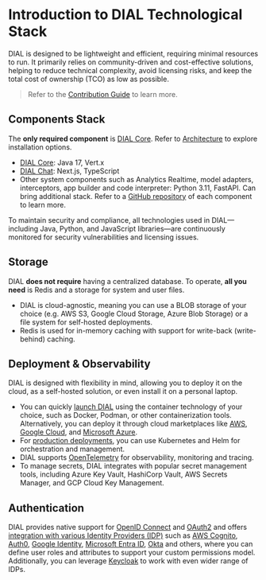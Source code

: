 # Introduction to DIAL Technological Stack

DIAL is designed to be lightweight and efficient, requiring minimal resources to run. It primarily relies on community-driven and cost-effective solutions, helping to reduce technical complexity, avoid licensing risks, and keep the total cost of ownership (TCO) as low as possible.

> Refer to the [Contribution Guide](https://github.com/epam/ai-dial/blob/main/CONTRIBUTING.md) to learn more.

## Components Stack

The **only required component** is [DIAL Core](https://github.com/epam/ai-dial-core). Refer to [Architecture](/docs/platform/0.architecture-and-concepts/2.architecture.md) to explore installation options.

* [DIAL Core](https://github.com/epam/ai-dial-core): Java 17, Vert.x
* [DIAL Chat](https://github.com/epam/ai-dial-chat): Next.js, TypeScript
* Other system components such as Analytics Realtime, model adapters, interceptors, app builder and code interpreter: Python 3.11, FastAPI. Can bring additional stack. Refer to a [GitHub repository](https://dialx.ai/open-source) of each component to learn more.

To maintain security and compliance, all technologies used in DIAL—including Java, Python, and JavaScript libraries—are continuously monitored for security vulnerabilities and licensing issues.

## Storage

DIAL **does not require** having a centralized database. To operate, **all you need** is Redis and a storage for system and user files.

* DIAL is cloud-agnostic, meaning you can use a BLOB storage of your choice (e.g. AWS S3, Google Cloud Storage, Azure Blob Storage) or a file system for self-hosted deployments.
* Redis is used for in-memory caching with support for write-back (write-behind) caching.

## Deployment & Observability

DIAL is designed with flexibility in mind, allowing you to deploy it on the cloud, as a self-hosted solution, or even install it on a personal laptop.

* You can quickly [launch DIAL](/docs/quick-start.md) using the container technology of your choice, such as Docker, Podman, or other containerization tools. Alternatively, you can deploy it through cloud marketplaces like [AWS](https://aws.amazon.com/marketplace/pp/prodview-zx4u372lqvtfi?sr=0-1&ref_=beagle&applicationId=AWSMPContessa), [Google Cloud](https://console.cloud.google.com/marketplace/product/epam-mp-dial/epam-ai-dial?project=forward-garden-440215-u2), and [Microsoft Azure](https://azuremarketplace.microsoft.com/en-us/marketplace/apps/epam-2436412.epam_dial?tab=Overview).
* For [production deployments](https://github.com/epam/ai-dial-helm/tree/main/charts/dial/examples/generic/simple), you can use Kubernetes and Helm for orchestration and management.
* DIAL supports [OpenTelemetry](https://opentelemetry.io/) for observability, monitoring and tracing.
* To manage secrets, DIAL integrates with popular secret management tools, including Azure Key Vault, HashiCorp Vault, AWS Secrets Manager, and GCP Cloud Key Management.

## Authentication

DIAL provides native support for [OpenID Connect](https://openid.net/developers/how-connect-works/) and [OAuth2](https://oauth.net/2/) and offers [integration with various Identity Providers (IDP)](/docs/tutorials/2.devops/2.auth-and-access-control/2.configure-idps/0.overview.md) such as [AWS Cognito](/docs/tutorials/2.devops/2.auth-and-access-control/2.configure-idps/cognito.md), [Auth0](/docs/tutorials/2.devops/2.auth-and-access-control/2.configure-idps/auth0.md), [Google Identity](/docs/tutorials/2.devops/2.auth-and-access-control/2.configure-idps/google.md), [Microsoft Entra ID](/docs/tutorials/2.devops/2.auth-and-access-control/2.configure-idps/entraID.md), [Okta](/docs/tutorials/2.devops/2.auth-and-access-control/2.configure-idps/okta.md) and others, where you can define user roles and attributes to support your custom permissions model. Additionally, you can leverage [Keycloak](/docs/tutorials/2.devops/2.auth-and-access-control/2.configure-idps/keycloak.md) to work with even wider range of IDPs.
